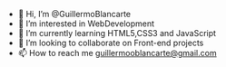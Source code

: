 - 👋 Hi, I’m @GuillermoBlancarte
- 👀 I’m interested in WebDevelopment 
- 🌱 I’m currently learning HTML5,CSS3 and JavaScript
- 💞️ I’m looking to collaborate on Front-end projects
- 📫 How to reach me guillermooblancarte@gmail.com

<!---
GuillermoBlancarte/GuillermoBlancarte is a ✨ special ✨ repository because its `README.md` (this file) appears on your GitHub profile.
You can click the Preview link to take a look at your changes.
--->
